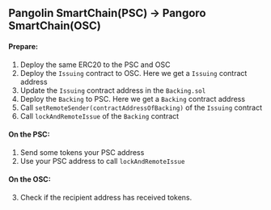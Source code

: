 ## Pangolin SmartChain(PSC) -> Pangoro SmartChain(OSC)

#### Prepare:
  1. Deploy the same ERC20 to the PSC and OSC
  2. Deploy the `Issuing` contract to OSC. Here we get a `Issuing` contract address
  3. Update the `Issuing` contract address in the `Backing.sol`
  4. Deploy the `Backing` to PSC. Here we get a `Backing` contract address
  5. Call `setRemoteSender(contractAddressOfBacking)` of the `Issuing` contract
  6. Call `lockAndRemoteIssue` of the `Backing` contract

#### On the PSC:
  1. Send some tokens your PSC address
  2. Use your PSC address to call `lockAndRemoteIssue`

#### On the OSC:
  3. Check if the recipient address has received tokens.